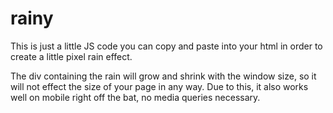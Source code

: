 # rainy

This is just a little JS code you can copy and paste into your html in order to create a little pixel rain effect.

The div containing the rain will grow and shrink with the window size, so it will not effect the size of your
page in any way. Due to this, it also works well on mobile right off the bat, no media queries necessary.
